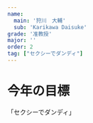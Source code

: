 ```yaml
---
name:
  main: '狩川　大輔'
  sub: 'Karikawa Daisuke'
grade: '准教授'
major: ''
order: 2
tag: ["セクシーでダンディ"]
---
```


# 今年の目標
「セクシーでダンディ」
